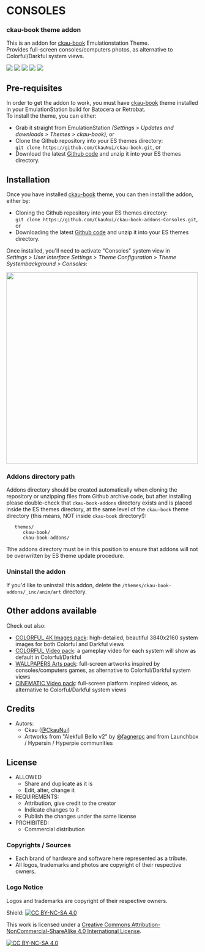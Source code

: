 # CONSOLES
### ckau-book theme addon


This is an addon for [ckau-book](https://github.com/CkauNui/ckau-book) Emulationstation Theme.<br/>
Provides full-screen consoles/computers photos, as alternative to Colorful/Darkful system views.
<br/>
<p>
      <a href="https://img.shields.io/github/stars/CkauNui/ckau-book-addons-Consoles" alt="stars">
        <img src="https://img.shields.io/github/stars/CkauNui/ckau-book-addons-Consoles" /></a>
      <a href="https://img.shields.io/github/forks/CkauNui/ckau-book-addons-Consoles" alt="Forks">
        <img src="https://img.shields.io/github/forks/CkauNui/ckau-book-addons-Consoles" /></a>
      <a href="https://img.shields.io/github/issues/CkauNui/ckau-book-addons-Consoles" alt="Issues">
        <img src="https://img.shields.io/github/issues/CkauNui/ckau-book-addons-Consoles" /></a>
      <a href="https://img.shields.io/github/issues-closed/CkauNui/ckau-book-addons-Consoles" alt="Issues Closed">
        <img src="https://img.shields.io/github/issues-closed/CkauNui/ckau-book-addons-Consoles" /></a>
      <a href="https://img.shields.io/github/issues-pr-closed/CkauNui/ckau-book-addons-Consoles" alt="Closed PR">
        <img src="https://img.shields.io/github/issues-pr-closed/CkauNui/ckau-book-addons-Consoles" /></a>
</p>


## Pre-requisites

In order to get the addon to work, you must have [ckau-book](https://github.com/CkauNui/ckau-book) theme installed in your EmulationStation build for Batocera or Retrobat.<br/>
To install the theme, you can either:

- Grab it straight from EmulationStation *(Settings > Updates and downloads > Themes > ckau-book)*, or
- Clone the Github repository into your ES themes directory:<br/>
`git clone https://github.com/CkauNui/ckau-book.git`, or
- Download the latest [Github code](https://github.com/CkauNui/ckau-book/archive/refs/heads/master.zip) and unzip it into your ES themes directory.

## Installation

Once you have installed [ckau-book](https://github.com/CkauNui/ckau-book) theme, you can then install the addon, either by:

- Cloning the Github repository into your ES themes directory:<br/>
`git clone https://github.com/CkauNui/ckau-book-addons-Consoles.git`, or
- Downloading the latest [Github code](https://github.com/CkauNui/ckau-book-addons-Consoles/archive/refs/heads/master.zip) and unzip it into your ES themes directory.

Once installed, you'll need to activate "Consoles" system view in<br/>
*Settings > User Interface Settings > Theme Configuration > Theme Systembackground > Consoles*:

<a href="https://i.imgur.com/XLML3jE.png"><img src="https://i.imgur.com/XLML3jE.png" width=500></a>

### Addons directory path

Addons directory should be created automatically when cloning the repository or unzipping files from Github archive code, but after installing please double-check that  `ckau-book-addons` directory exists and is placed inside the ES themes directory, at the same level of the `ckau-book` theme directory (this means, NOT inside `ckau-book` directory!):

```...
   themes/
      ckau-book/
      ckau-book-addons/
```

Tthe addons directory must be in this position to ensure that addons will not be overwritten by ES theme update procedure.

### Uninstall the addon

If you'd like to uninstall this addon, delete the `/themes/ckau-book-addons/_inc/anim/art` directory.

## Other addons available

Check out also:

- [COLORFUL 4K Images pack](https://github.com/CkauNui/ckau-book-addons-Colorful-Video): high-detailed, beautiful 3840x2160 system images for both Colorful and Darkful views
- [COLORFUL Video pack](https://github.com/CkauNui/ckau-book-addons-Colorful-Video): a gameplay video for each system will show as default in Colorful/Darkful
- [WALLPAPERS Arts pack](https://github.com/CkauNui/ckau-book-addons-Wallpapers): full-screen artworks inspired by consoles/computers games, as alternative to Colorful/Darkful system views
- [CINEMATIC Video pack](https://github.com/CkauNui/ckau-book-addons-Cinematic-Video): full-screen platform inspired videos, as alternative to Colorful/Darkful system views

## Credits

- Autors:
  - Ckau ([@CkauNui](https://github.com/CkauNui))
  - Artworks from "Alekfull Bello v2" by [@fagnerpc](https://github.com/fagnerpc) and from Launchbox / Hypersin / Hyperpie communities

## License

- ALLOWED
  - Share and duplicate as it is
  - Edit, alter, change it
- REQUIREMENTS:
  - Attribution, give credit to the creator
  - Indicate changes to it
  - Publish the changes under the same license
- PROHIBITED:
  - Commercial distribution

### Copyrights / Sources

- Each brand of hardware and software here represented as a tribute.<br/>
- All logos, trademarks and photos are copyright of their respective owners.<br/>

### Logo Notice

Logos and trademarks are copyright of their respective owners.
  
Shield: [![CC BY-NC-SA 4.0][cc-by-nc-sa-shield]][cc-by-nc-sa]

This work is licensed under a
[Creative Commons Attribution-NonCommercial-ShareAlike 4.0 International License][cc-by-nc-sa].

[![CC BY-NC-SA 4.0][cc-by-nc-sa-image]][cc-by-nc-sa]

[cc-by-nc-sa]: http://creativecommons.org/licenses/by-nc-sa/4.0/
[cc-by-nc-sa-image]: https://licensebuttons.net/l/by-nc-sa/4.0/88x31.png
[cc-by-nc-sa-shield]: https://img.shields.io/badge/License-CC%20BY--NC--SA%204.0-lightgrey.svg

